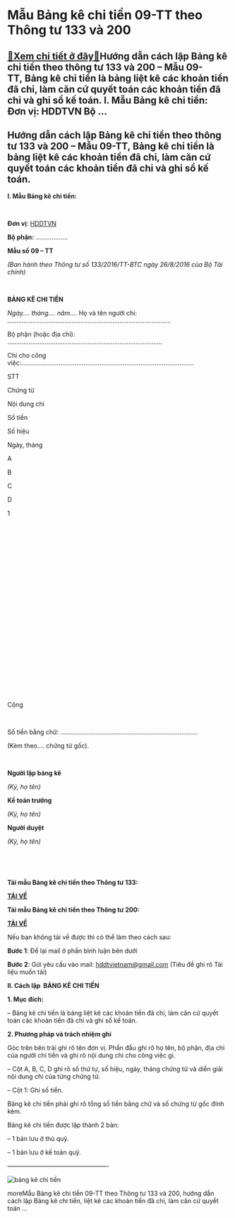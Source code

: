 Mẫu Bảng kê chi tiền 09-TT theo Thông tư 133 và 200
====================================================

[:gift:Xem chi tiết ở đây:gift:](https://hddtvn.com/mau-bang-ke-chi-tien-09-tt-theo-thong-tu-133-va-200/)Hướng dẫn cách lập Bảng kê chi tiền theo thông tư 133 và 200 – Mẫu 09-TT, Bảng kê chi tiền là bảng liệt kê các khoản tiền đã chi, làm căn cứ quyết toán các khoản tiền đã chi và ghi sổ kế toán. I. Mẫu Bảng kê chi tiền:   Đơn vị: HDDTVN Bộ …
----------------------------------------------------------------------------------------------------------------------------------------------------------------------------------------------------------------------------------------------------------



Hướng dẫn cách lập Bảng kê chi tiền theo thông tư 133 và 200 – Mẫu 09-TT, Bảng kê chi tiền là bảng liệt kê các khoản tiền đã chi, làm căn cứ quyết toán các khoản tiền đã chi và ghi sổ kế toán.
----------------------------------------------------------------------------------------------------------------------------------------------------------------------------------------------------------


**I. Mẫu Bảng kê chi tiền:**  

 






**Đơn vị**: [HDDTVN](http://hddtvn.com/ "HDDTVN")  

**Bộ phận:** ………………

**Mẫu số 09 – TT**  

*(Ban hành theo Thông tư số 133/2016/TT-BTC ngày 26/8/2016 của Bộ Tài chính)*



 



**BẢNG KÊ CHI TIỀN**

*Ngày…. tháng…. năm….*
Họ và tên người chi: ………………………………………………………………………………..    

Bộ phận (hoặc địa chỉ): ……………………………………………………………………………  

Chi cho công việc:…………………………………………………………………………………….






STT

Chứng từ

Nội dung chi

Số tiền



Số hiệu

Ngày, tháng



A

B

C

D

1



   

    

    

    

    

  

 

 

 

 



 

 

 

Cộng

 



Số tiền bằng chữ: ………..…………………………………………………………  

(Kèm theo…. chứng từ gốc).  

 






**Người lập bảng kê**  

*(Ký, họ tên)*

**Kế toán trưởng**  

*(Ký, họ tên)*

**Người duyệt**  

*(Ký, họ tên)*



   

   

**Tải mẫu Bảng kê chi tiền theo Thông tư 133:**



[**TẢI VỀ**](http://drive.google.com/open?id=0B24q-XZt4667SXZGNU5CejB4cDQ "tải theo thông tư 133")

**Tải mẫu Bảng kê chi tiền theo Thông tư 200:**



[**TẢI VỀ**](https://drive.google.com/file/d/0B24q-XZt4667ME1SWEUyX0FmTzA "tải theo thông tư 200")
   

Nếu bạn không tải về được thì có thể làm theo cách sau:  

**Bước 1**: Để lại mail ở phần bình luận bên dưới  

**Bước 2**: Gửi yêu cầu vào mail: [hddtvietnam@gmail.com](mailto:hddtvietnam@gmail.com) (Tiêu đề ghi rõ Tài liệu muốn tải)



**II. Cách lập  BẢNG KÊ CHI TIỀN**


**1. Mục đích:**   

– Bảng kê chi tiền là bảng liệt kê các khoản tiền đã chi, làm căn cứ quyết toán các khoản tiền đã chi và ghi sổ kế toán.


**2. Phương pháp và trách nhiệm ghi**


Góc trên bên trái ghi rõ tên đơn vị. Phần đầu ghi rõ họ tên, bộ phận, địa chỉ của người chi tiền và ghi rõ nội dung chi cho công việc gì.  

– Cột A, B, C, D ghi rõ số thứ tự, số hiệu, ngày, tháng chứng từ và diễn giải nội dung chi của từng chứng từ.  

– Cột 1: Ghi số tiền.


Bảng kê chi tiền phải ghi rõ tổng số tiền bằng chữ và số chứng từ gốc đính kèm.


Bảng kê chi tiền được lập thành 2 bản:  

– 1 bản lưu ở thủ quỹ.  

– 1 bản lưu ở kế toán quỹ.



————————————————-


![bảng kê chi tiền](https://hddtvn.com/wp-content/uploads/2021/01/bang-ke-chi-tien.png "bảng kê chi tiền")


moreMẫu Bảng kê chi tiền 09-TT theo Thông tư 133 và 200, hướng dẫn cách lập Bảng kê chi tiền, liệt kê các khoản tiền đã chi, làm căn cứ quyết toán …

